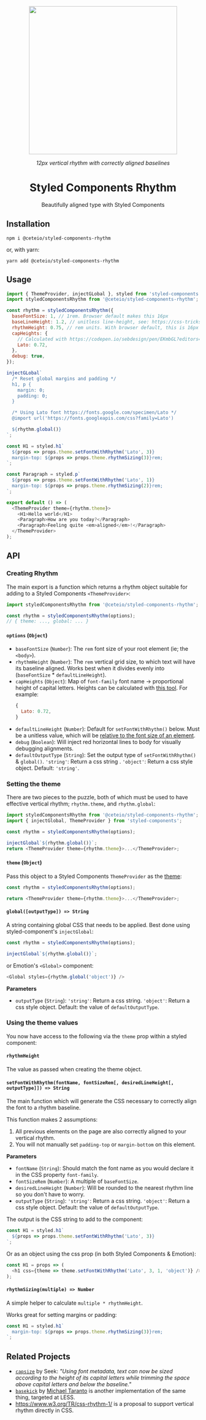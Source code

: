 <p align="center">
  <img src="./img/rhythm-12px.png" height="386">
  <p align="center"><i>12px vertical rhythm with correctly aligned baselines</i><p>
  <h1 align="center">Styled Components Rhythm</h1>
  <p align="center">Beautifully aligned type with Styled Components<p>
</p>

## Installation

```
npm i @ceteio/styled-components-rhythm
```
or, with yarn:

```
yarn add @ceteio/styled-components-rhythm
```

## Usage

```javascript
import { ThemeProvider, injectGLobal }, styled from 'styled-components';
import styledComponentsRhythm from '@ceteio/styled-components-rhythm';

const rhythm = styledComponentsRhythm({
  baseFontSize: 1, // 1rem. Browser default makes this 16px
  baseLineHeight: 1.2, // unitless line-height, see: https://css-tricks.com/almanac/properties/l/line-height/#comment-1587658
  rhythmHeight: 0.75, // rem units. With browser default, this is 16px * 0.75rem == 12px
  capHeights: {
    // Calculated with https://codepen.io/sebdesign/pen/EKmbGL?editors=0011
    Lato: 0.72,
  },
  debug: true,
});

injectGLobal`
  /* Reset global margins and padding */
  h1, p {
    margin: 0;
    padding: 0;
  }

  /* Using Lato font https://fonts.google.com/specimen/Lato */
  @import url('https://fonts.googleapis.com/css?family=Lato')

  ${rhythm.global()}
`;

const H1 = styled.h1`
  ${props => props.theme.setFontWithRhythm('Lato', 3)}
  margin-top: ${props => props.theme.rhythmSizing(3)}rem;
`;

const Paragraph = styled.p`
  ${props => props.theme.setFontWithRhythm('Lato', 1)}
  margin-top: ${props => props.theme.rhythmSizing(2)}rem;
`;

export default () => (
  <ThemeProvider theme={rhythm.theme}>
    <H1>Hello world</H1>
    <Paragraph>How are you today?</Paragraph>
    <Paragraph>Feeling quite <em>aligned</em>!</Paragraph>
  </ThemeProvider>
);
```

## API

### Creating Rhythm

The main export is a function which returns a rhythm object suitable for
adding to a Styled Components `<ThemeProvider>`:

```javascript
import styledComponentsRhythm from '@ceteio/styled-components-rhythm';

const rhythm = styledComponentsRhythm(options);
// { theme: ..., global: ... }
```

#### `options` (`Object`)

- `baseFontSize` (`Number`): The `rem` font size of your root element (ie; the `<body>`).
- `rhythmHeight` (`Number`): The `rem` vertical grid size, to which text will have its baseline aligned. Works best when it divides evenly into (`baseFontSize` * `defaultLineHeight`).
- `capHeights` (`Object`): Map of `font-family` font name -> proportional height of capital letters. Heights can be calculated with [this tool](https://codepen.io/sebdesign/pen/EKmbGL?editors=0011).
  For example:
  ```javascript
  {
    Lato: 0.72,
  }
  ```
- `defaultLineHeight` (`Number`): Default for `setFontWithRhythm()` below. Must be a unitless value, which will be [relative to the font size of an element](https://css-tricks.com/almanac/properties/l/line-height/#comment-1587658).
- `debug` (`Boolean`): Will inject red horizontal lines to body for visually debugging alignments.
- `defaultOutputType` (`String`): Set the output type of `setFontWithRhythm()` & `global()`. `'string'`: Return a css string . `'object'`: Return a css style object. Default: `'string'`.

### Setting the theme

There are two pieces to the puzzle, both of which must be used to have effective
vertical rhythm; `rhythm.theme`, and `rhythm.global`:

```javascript
import styledComponentsRhythm from '@ceteio/styled-components-rhythm';
import { injectGlobal, ThemeProvider } from 'styled-components';

const rhythm = styledComponentsRhythm(options);

injectGlobal`${rhythm.global()}`;
return <ThemeProvider theme={rhythm.theme}>...</ThemeProvider>;
```

#### `theme` (`Object`)

Pass this object to a Styled Components `ThemeProvider` as the [theme](https://www.styled-components.com/docs/advanced#theming):

```javascript
const rhythm = styledComponentsRhythm(options);

return <ThemeProvider theme={rhythm.theme}>...</ThemeProvider>;
```

#### `global([outputType]) => String`

A string containing global CSS that needs to be applied. Best done using
styled-component's `injectGlobal`:

```javascript
const rhythm = styledComponentsRhythm(options);

injectGlobal`${rhythm.global()}`;
```

or Emotion's `<Global>` component:

```javascript
<Global styles={rhythm.global('object')} />
```

**Parameters**

- `outputType` (`String`): `'string'`: Return a css string. `'object'`: Return a
  css style object. Default: the value of `defaultOutputType`.

### Using the theme values

You now have access to the following via the `theme` prop within a styled
component:

#### `rhythmHeight`

The value as passed when creating the theme object.

#### `setFontWithRhythm(fontName, fontSizeRem[, desiredLineHeight[, outputType]]) => String`

The main function which will generate the CSS necessary to correctly align the
font to a rhythm baseline.

This function makes 2 assumptions:

1. All previous elements on the page are also correctly aligned to your vertical
   rhythm.
2. You will not manually set `padding-top` or `margin-bottom` on this element.

**Parameters**

- `fontName` (`String`): Should match the font name as you would declare it in the CSS
  property `font-family`.
- `fontSizeRem` (`Number`): A multiple of `baseFontSize`.
- `desiredLineHeight` (`Number`): Will be rounded to the nearest rhythm line so you
  don't have to worry.
- `outputType` (`String`): `'string'`: Return a css string. `'object'`: Return a
  css style object. Default: the value of `defaultOutputType`.

The output is the CSS string to add to the component:

```javascript
const H1 = styled.h1`
  ${props => props.theme.setFontWithRhythm('Lato', 3)}
`;
```

Or as an object using the css prop (in both Styled Components & Emotion):

```javascript
const H1 = props => (
  <h1 css={theme => theme.setFontWithRhythm('Lato', 3, 1, 'object')} />
);
```

#### `rhythmSizing(multiple) => Number`

A simple helper to calculate `multiple * rhythmHeight`.

Works great for setting margins or padding:

```javascript
const H1 = styled.h1`
  margin-top: ${props => props.theme.rhythmSizing(3)}rem;
`;
```

## Related Projects

- [`capsize`](https://seek-oss.github.io/capsize/) by Seek: _"Using font metadata, text can now be sized according to the height of its capital letters while trimming the space above capital letters and below the baseline."_
- [`basekick`](https://github.com/michaeltaranto/basekick) by [Michael Taranto](https://mobile.twitter.com/michaeltaranto) is another implementation of the same thing, targeted at LESS.
- https://www.w3.org/TR/css-rhythm-1/ is a proposal to support vertical rhythm directly in CSS.
